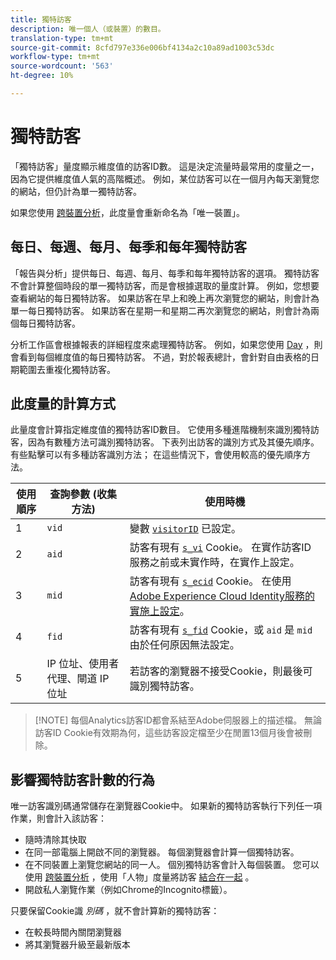 ```yaml
---
title: 獨特訪客
description: 唯一個人（或裝置）的數目。
translation-type: tm+mt
source-git-commit: 8cfd797e336e006bf4134a2c10a89ad1003c53dc
workflow-type: tm+mt
source-wordcount: '563'
ht-degree: 10%

---
```



# 獨特訪客

「獨特訪客」量度顯示維度值的訪客ID數。 這是決定流量時最常用的度量之一，因為它提供維度值人氣的高階概述。 例如，某位訪客可以在一個月內每天瀏覽您的網站，但仍計為單一獨特訪客。

如果您使用 [跨裝置分析](../cda/cda-home.md)，此度量會重新命名為「唯一裝置」。

## 每日、每週、每月、每季和每年獨特訪客

「報告與分析」提供每日、每週、每月、每季和每年獨特訪客的選項。 獨特訪客不會計算整個時段的單一獨特訪客，而是會根據選取的量度計算。 例如，您想要查看網站的每日獨特訪客。 如果訪客在早上和晚上再次瀏覽您的網站，則會計為單一每日獨特訪客。 如果訪客在星期一和星期二再次瀏覽您的網站，則會計為兩個每日獨特訪客。

分析工作區會根據報表的詳細程度來處理獨特訪客。 例如，如果您使用 [Day](../dimensions/day.md) ，則會看到每個維度值的每日獨特訪客。 不過，對於報表總計，會針對自由表格的日期範圍去重複化獨特訪客。

## 此度量的計算方式

此量度會計算指定維度值的獨特訪客ID數目。 它使用多種進階機制來識別獨特訪客，因為有數種方法可識別獨特訪客。 下表列出訪客的識別方式及其優先順序。 有些點擊可以有多種訪客識別方法； 在這些情況下，會使用較高的優先順序方法。

| 使用順序 | 查詢參數 (收集方法) | 使用時機 |
| --- | --- | --- |
| 1 | `vid` | 變數 [`visitorID`](/help/implement/vars/config-vars/visitorid.md) 已設定。 |
| 2 | `aid` | 訪客有現有 [`s_vi`](https://docs.adobe.com/content/help/zh-Hant/core-services/interface/ec-cookies/cookies-analytics.html) Cookie。 在實作訪客ID服務之前或未實作時，在實作上設定。 |
| 3 | `mid` | 訪客有現有 [`s_ecid`](https://docs.adobe.com/content/help/zh-Hant/core-services/interface/ec-cookies/cookies-analytics.html) Cookie。 在使用 [Adobe Experience Cloud Identity服務的實施上設定](https://docs.adobe.com/content/help/zh-Hant/id-service/using/home.html)。 |
| 4 | `fid` | 訪客有現有 [`s_fid`](https://docs.adobe.com/content/help/zh-Hant/core-services/interface/ec-cookies/cookies-analytics.html) Cookie，或 `aid` 是 `mid` 由於任何原因無法設定。 |
| 5 | IP 位址、使用者代理、閘道 IP 位址 | 若訪客的瀏覽器不接受Cookie，則最後可識別獨特訪客。 |

>[!NOTE] 每個Analytics訪客ID都會系結至Adobe伺服器上的描述檔。 無論訪客ID Cookie有效期為何，這些訪客設定檔至少在閒置13個月後會被刪除。

## 影響獨特訪客計數的行為

唯一訪客識別碼通常儲存在瀏覽器Cookie中。 如果新的獨特訪客執行下列任一項作業，則會計入該訪客：

* 隨時清除其快取
* 在同一部電腦上開啟不同的瀏覽器。 每個瀏覽器會計算一個獨特訪客。
* 在不同裝置上瀏覽您網站的同一人。 個別獨特訪客會計入每個裝置。 您可以使用 [跨裝置分析](../cda/cda-home.md) ，使用「人物」度量將訪客 [結合在一起](people.md) 。
* 開啟私人瀏覽作業（例如Chrome的Incognito標籤）。

只要保留Cookie識 *別碼* ，就不會計算新的獨特訪客：

* 在較長時間內關閉瀏覽器
* 將其瀏覽器升級至最新版本
